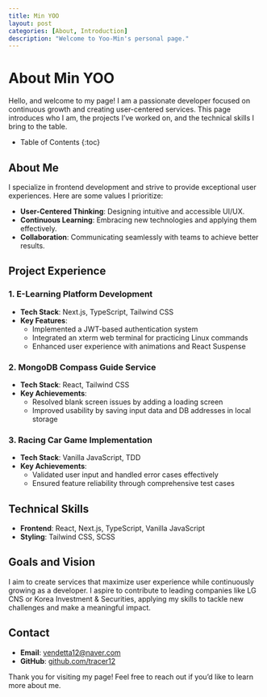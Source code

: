 ```yaml
---
title: Min YOO
layout: post
categories: [About, Introduction]
description: "Welcome to Yoo-Min's personal page."
---
```


# About Min YOO

Hello, and welcome to my page! I am a passionate developer focused on continuous growth and creating user-centered services. This page introduces who I am, the projects I’ve worked on, and the technical skills I bring to the table.

* Table of Contents
{:toc}

## About Me
I specialize in frontend development and strive to provide exceptional user experiences. Here are some values I prioritize:
- **User-Centered Thinking**: Designing intuitive and accessible UI/UX.
- **Continuous Learning**: Embracing new technologies and applying them effectively.
- **Collaboration**: Communicating seamlessly with teams to achieve better results.

## Project Experience
### 1. **E-Learning Platform Development**
- **Tech Stack**: Next.js, TypeScript, Tailwind CSS
- **Key Features**:
  - Implemented a JWT-based authentication system
  - Integrated an xterm web terminal for practicing Linux commands
  - Enhanced user experience with animations and React Suspense

### 2. **MongoDB Compass Guide Service**
- **Tech Stack**: React, Tailwind CSS
- **Key Achievements**:
  - Resolved blank screen issues by adding a loading screen
  - Improved usability by saving input data and DB addresses in local storage

### 3. **Racing Car Game Implementation**
- **Tech Stack**: Vanilla JavaScript, TDD
- **Key Achievements**:
  - Validated user input and handled error cases effectively
  - Ensured feature reliability through comprehensive test cases

## Technical Skills
- **Frontend**: React, Next.js, TypeScript, Vanilla JavaScript
- **Styling**: Tailwind CSS, SCSS

## Goals and Vision
I aim to create services that maximize user experience while continuously growing as a developer. I aspire to contribute to leading companies like LG CNS or Korea Investment & Securities, applying my skills to tackle new challenges and make a meaningful impact.

## Contact
- **Email**: vendetta12@naver.com
- **GitHub**: [github.com/tracer12](https://github.com/tracer12)

Thank you for visiting my page! Feel free to reach out if you’d like to learn more about me.
